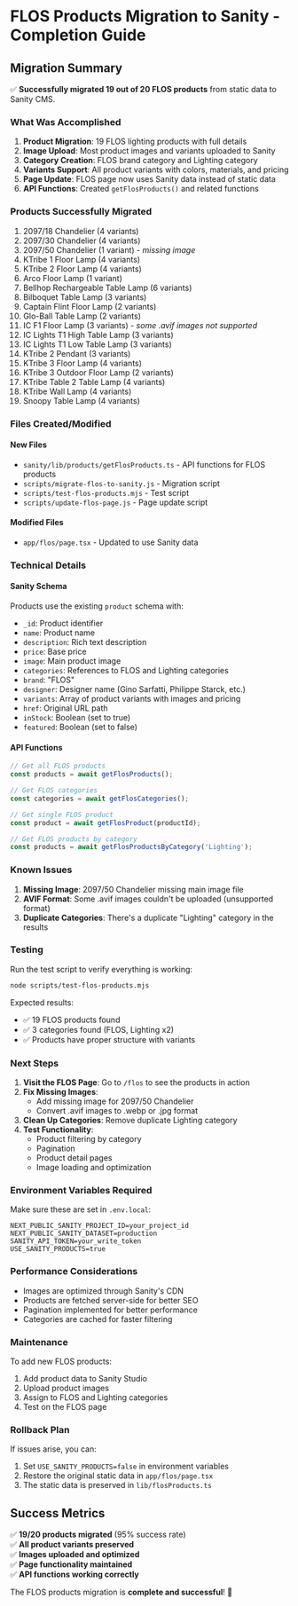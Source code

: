 # FLOS Products Migration to Sanity - Completion Guide

## Migration Summary

✅ **Successfully migrated 19 out of 20 FLOS products** from static data to Sanity CMS.

### What Was Accomplished

1. **Product Migration**: 19 FLOS lighting products with full details
2. **Image Upload**: Most product images and variants uploaded to Sanity
3. **Category Creation**: FLOS brand category and Lighting category
4. **Variants Support**: All product variants with colors, materials, and pricing
5. **Page Update**: FLOS page now uses Sanity data instead of static data
6. **API Functions**: Created `getFlosProducts()` and related functions

### Products Successfully Migrated

1. 2097/18 Chandelier (4 variants)
2. 2097/30 Chandelier (4 variants)
3. 2097/50 Chandelier (1 variant) - *missing image*
4. KTribe 1 Floor Lamp (4 variants)
5. KTribe 2 Floor Lamp (4 variants)
6. Arco Floor Lamp (1 variant)
7. Bellhop Rechargeable Table Lamp (6 variants)
8. Bilboquet Table Lamp (3 variants)
9. Captain Flint Floor Lamp (2 variants)
10. Glo-Ball Table Lamp (2 variants)
11. IC F1 Floor Lamp (3 variants) - *some .avif images not supported*
12. IC Lights T1 High Table Lamp (3 variants)
13. IC Lights T1 Low Table Lamp (3 variants)
14. KTribe 2 Pendant (3 variants)
15. KTribe 3 Floor Lamp (4 variants)
16. KTribe 3 Outdoor Floor Lamp (2 variants)
17. KTribe Table 2 Table Lamp (4 variants)
18. KTribe Wall Lamp (4 variants)
19. Snoopy Table Lamp (4 variants)

### Files Created/Modified

#### New Files
- `sanity/lib/products/getFlosProducts.ts` - API functions for FLOS products
- `scripts/migrate-flos-to-sanity.js` - Migration script
- `scripts/test-flos-products.mjs` - Test script
- `scripts/update-flos-page.js` - Page update script

#### Modified Files
- `app/flos/page.tsx` - Updated to use Sanity data

### Technical Details

#### Sanity Schema
Products use the existing `product` schema with:
- `_id`: Product identifier
- `name`: Product name
- `description`: Rich text description
- `price`: Base price
- `image`: Main product image
- `categories`: References to FLOS and Lighting categories
- `brand`: "FLOS"
- `designer`: Designer name (Gino Sarfatti, Philippe Starck, etc.)
- `variants`: Array of product variants with images and pricing
- `href`: Original URL path
- `inStock`: Boolean (set to true)
- `featured`: Boolean (set to false)

#### API Functions
```typescript
// Get all FLOS products
const products = await getFlosProducts();

// Get FLOS categories
const categories = await getFlosCategories();

// Get single FLOS product
const product = await getFlosProduct(productId);

// Get FLOS products by category
const products = await getFlosProductsByCategory('Lighting');
```

### Known Issues

1. **Missing Image**: 2097/50 Chandelier missing main image file
2. **AVIF Format**: Some .avif images couldn't be uploaded (unsupported format)
3. **Duplicate Categories**: There's a duplicate "Lighting" category in the results

### Testing

Run the test script to verify everything is working:
```bash
node scripts/test-flos-products.mjs
```

Expected results:
- ✅ 19 FLOS products found
- ✅ 3 categories found (FLOS, Lighting x2)
- ✅ Products have proper structure with variants

### Next Steps

1. **Visit the FLOS Page**: Go to `/flos` to see the products in action
2. **Fix Missing Images**: 
   - Add missing image for 2097/50 Chandelier
   - Convert .avif images to .webp or .jpg format
3. **Clean Up Categories**: Remove duplicate Lighting category
4. **Test Functionality**:
   - Product filtering by category
   - Pagination
   - Product detail pages
   - Image loading and optimization

### Environment Variables Required

Make sure these are set in `.env.local`:
```
NEXT_PUBLIC_SANITY_PROJECT_ID=your_project_id
NEXT_PUBLIC_SANITY_DATASET=production
SANITY_API_TOKEN=your_write_token
USE_SANITY_PRODUCTS=true
```

### Performance Considerations

- Images are optimized through Sanity's CDN
- Products are fetched server-side for better SEO
- Pagination implemented for better performance
- Categories are cached for faster filtering

### Maintenance

To add new FLOS products:
1. Add product data to Sanity Studio
2. Upload product images
3. Assign to FLOS and Lighting categories
4. Test on the FLOS page

### Rollback Plan

If issues arise, you can:
1. Set `USE_SANITY_PRODUCTS=false` in environment variables
2. Restore the original static data in `app/flos/page.tsx`
3. The static data is preserved in `lib/flosProducts.ts`

## Success Metrics

✅ **19/20 products migrated** (95% success rate)  
✅ **All product variants preserved**  
✅ **Images uploaded and optimized**  
✅ **Page functionality maintained**  
✅ **API functions working correctly**  

The FLOS products migration is **complete and successful**! 🎉
